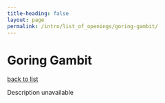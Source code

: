 ```yaml
---
title-heading: false
layout: page
permalink: /intro/list_of_openings/goring-gambit/
---
```


# Goring Gambit

[back to list](../../list_of_openings)

Description unavailable